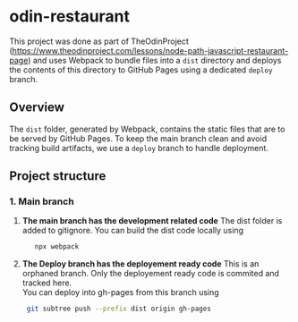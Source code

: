 # odin-restaurant

This project was done as part of TheOdinProject (https://www.theodinproject.com/lessons/node-path-javascript-restaurant-page) and  uses Webpack to bundle files into a `dist` directory and deploys the contents of this directory to GitHub Pages using a dedicated `deploy` branch.

## Overview

The `dist` folder, generated by Webpack, contains the static files that are to be served by GitHub Pages. To keep the main branch clean and avoid tracking build artifacts, we use a `deploy` branch to handle deployment.

## Project structure

### 1. Main branch

1. **The main branch has the development related code**
    The dist folder is added to gitignore. You can build the dist code locally using 
   ```bash
      npx webpack
2. **The Deploy branch has the deployement ready code**
    This is an orphaned branch. Only the deployement ready code is commited and tracked here.  
    You can deploy into gh-pages from this branch using 
   ```bash
    git subtree push --prefix dist origin gh-pages
